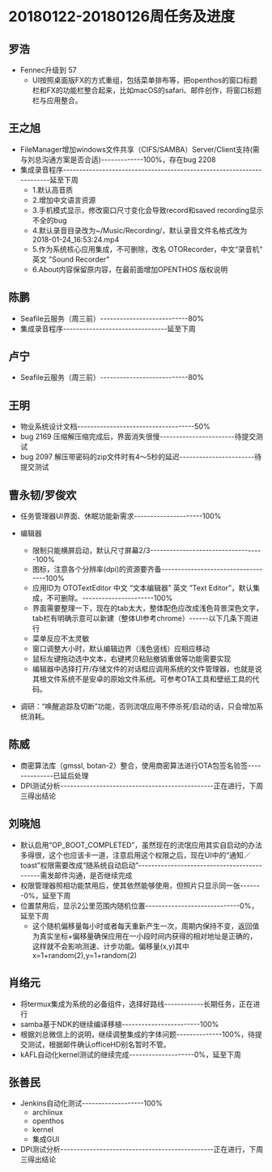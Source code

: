 # 20180122-20180126周任务及进度

## 罗浩
- Fennec升级到 57
   - UI按照桌面版FX的方式重组，包括菜单排布等，把openthos的窗口标题栏和FX的功能栏整合起来，比如macOS的safari、邮件创作，将窗口标题栏与应用整合。

## 王之旭
- FileManager增加windows文件共享（CIFS/SAMBA）Server/Client支持(需与刘总沟通方案是否合适)-------------100%，存在bug 2208
- 集成录音程序----------------------------------------------------------------------延至下周
   - 1.默认高音质
   - 2.增加中文语言资源
   - 3.手机模式显示，修改窗口尺寸变化会导致record和saved recording显示不全的bug
   - 4.默认录音目录改为~/Music/Recording/，默认录音文件名格式改为 2018-01-24_16:53:24.mp4
   - 5.作为系统核心应用集成，不可删除，改名 OTORecorder，中文“录音机“ 英文 "Sound Recorder"
   - 6.About内容保留原内容，在最前面增加OPENTHOS 版权说明

## 陈鹏
- Seafile云服务（周三前）---------------------------80%
- 集成录音程序--------------------------------延至下周

## 卢宁
- Seafile云服务（周三前）---------------------------80%

## 王明
- 物业系统设计文档------------------------------------50%
- bug 2169 压缩解压缩完成后，界面消失很慢-----------------------待提交测试
- bug 2097 解压带密码的zip文件时有4～5秒的延迟-----------------------待提交测试

## 曹永韧/罗俊欢
- 任务管理器UI界面、休眠功能新需求---------------------100%
- 编辑器
   - 限制只能横屏启动，默认尺寸屏幕2/3-----------------------------------100%
   - 图标，注意各个分辨率(dpi)的资源要齐备-----------------------------------100%
   - 应用ID为 OTOTextEditor 中文 “文本编辑器” 英文 ”Text Editor”，默认集成，不可删除。----------------------100%
   - 界面需要整理一下，现在的tab太大，整体配色应改成浅色背景深色文字，tab栏有明确示意可以新建（整体UI参考chrome）------以下几条下周进行
   - 菜单反应不太灵敏
   - 窗口调整大小时，默认编辑边界（浅色竖线）应相应移动
   - 鼠标左键拖动选中文本，右键拷贝粘贴撤销重做等功能需要实现
   - 编辑器中选择打开/存储文件的对话框应调用系统的文件管理器，也就是说其根文件系统不是安卓的原始文件系统。可参考OTA工具和壁纸工具的代码。
   
- 调研：“唤醒追踪及切断”功能，否则流氓应用不停杀死/启动的话，只会增加系统消耗。

## 陈威
- 商密算法库（gmssl, botan-2）整合，使用商密算法进行OTA包签名验签--------------已延后处理
- DPI测试分析-----------------------------------------------正在进行，下周三得出结论

## 刘晓旭
- 默认启用“OP_BOOT_COMPLETED”，虽然现在的流氓应用其实自启动的办法多得很，这个也应该卡一道，注意启用这个权限之后，现在UI中的“通知／toast”权限需要改成“随系统自动启动”--------------------------------------------需发邮件沟通，是否继续完成
- 权限管理器照相功能禁用后，使其依然能够使用，但照片只显示同一张-------0%，延至下周
- 位置禁用后，显示2公里范围内随机位置-----------------------------0%，延至下周
   - 这个随机偏移量每小时或者每天重新产生一次，周期内保持不变，返回值为真实坐标+偏移量确保应用在一小段时间内获得的相对地址是正确的，这样就不会影响测速、计步功能。偏移量(x,y)其中 x=1+random(2),y=1+random(2)

## 肖络元
- 将termux集成为系统的必备组件，选择好路线------------长期任务，正在进行
- samba基于NDK的继续编译移植------------------------100%
- 根据刘总微信上的说明，继续调整集成的字体问题--------------100%，待提交测试，根据邮件确认officeHD别名暂时不管。
- kAFL自动化kernel测试的继续完成--------------------0%，延至下周

## 张善民
- Jenkins自动化测试-------------------100%
   - archlinux
   - openthos
   - kernel
   - 集成GUI
- DPI测试分析-----------------------------------------------正在进行，下周三得出结论
